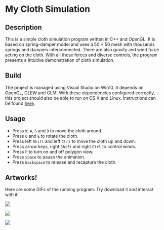 # My Cloth Simulation

## Description

This is a simple cloth simulation program written in C++ and OpenGL. It is based on spring-damper model and uses a 50 \* 50 mesh with thousands springs and dampers interconnected. There are also gravity and wind force acting on the cloth. With all these forces and diverse controls, the program presents a intuitive demonstration of cloth simulation.

## Build

The project is managed using Visual Studio on Win10. It depends on OpenGL, GLEW and GLM. With these dependencies configured correctly, this project should also be able to run on OS X and Linux. Instructions can be found [here](http://ivl.calit2.net/wiki/index.php/BasecodeCSE167F20).

## Usage

- Press `W`, `A`, `S` and `D` to move the cloth around.
- Press `Q` and `E` to rotate the cloth.
- Press left `Shift` and left `Ctrl` to move the cloth up and down.
- Press arrow keys, right `Shift` and right `Ctrl` to control winds.
- Press `P` to turn on and off polygon view.
- Press `Space` to pause the animation.
- Press `Backspace` to release and recapture the cloth.

## Artworks!

Here are some GIFs of the running program. Try download it and interact with it!

![](https://cdn.jsdelivr.net/gh/TonyZYT2000/ImageHost@master/Cloth1.gif)

![](https://cdn.jsdelivr.net/gh/TonyZYT2000/ImageHost@master/Cloth2.gif)

![](https://cdn.jsdelivr.net/gh/TonyZYT2000/ImageHost@master/Cloth3.gif)
